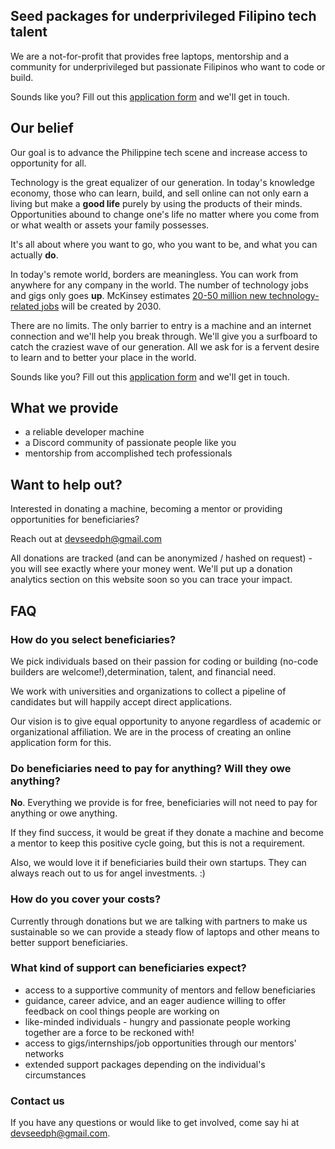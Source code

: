 ## Seed packages for underprivileged Filipino tech talent 

We are a not-for-profit that provides free laptops, mentorship and a community for underprivileged but passionate Filipinos who want to code or build. 

Sounds like you? Fill out this [application form](https://docs.google.com/forms/d/e/1FAIpQLSdYjFX2RiA2XcKwW0jZXEjOH5EYghQscqAkVjZzgQKviNiZwQ/viewform) and we'll get in touch. 

## Our belief

Our goal is to advance the Philippine tech scene and increase access to opportunity for all.

Technology is the great equalizer of our generation. In today's knowledge economy, those who can learn, build, and sell online can not only earn a living but make a **good life** purely by using the products of their minds. Opportunities abound to change one's life no matter where you come from or what wealth or assets your family possesses.

It's all about where you want to go, who you want to be, and what you can actually **do**. 

In today's remote world, borders are meaningless. You can work from anywhere for any company in the world. The number of technology jobs and gigs only goes **up**. McKinsey estimates [20-50 million new technology-related jobs](https://www.mckinsey.com/featured-insights/future-of-work/jobs-lost-jobs-gained-what-the-future-of-work-will-mean-for-jobs-skills-and-wages) will be created by 2030. 

There are no limits. The only barrier to entry is a machine and an internet connection and we'll help you break through. We'll give you a surfboard to catch the craziest wave of our generation. All we ask for is a fervent desire to learn and to better your place in the world.

Sounds like you? Fill out this [application form](https://docs.google.com/forms/d/e/1FAIpQLSdYjFX2RiA2XcKwW0jZXEjOH5EYghQscqAkVjZzgQKviNiZwQ/viewform) and we'll get in touch. 

## What we provide

* a reliable developer machine 
* a Discord community of passionate people like you
* mentorship from accomplished tech professionals

## Want to help out?

Interested in donating a machine, becoming a mentor or providing opportunities for beneficiaries? 

Reach out at [devseedph@gmail.com](mailto:devseedph@gmail.com)

All donations are tracked (and can be anonymized / hashed on request) - you will see exactly where your money went. We'll put up a donation analytics section on this website soon so you can trace your impact.

## FAQ

### How do you select beneficiaries?

We pick individuals based on their passion for coding or building (no-code builders are welcome!),determination, talent, and financial need.

We work with universities and organizations to collect a pipeline of candidates but will happily accept direct applications. 

Our vision is to give equal opportunity to anyone regardless of academic or organizational affiliation. We are in the process of creating an online application form for this. 

### Do beneficiaries need to pay for anything? Will they owe anything?

**No**. Everything we provide is for free, beneficiaries will not need to pay for anything or owe anything. 

If they find success, it would be great if they donate a machine and become a mentor to keep this positive cycle going, but this is not a requirement. 

Also, we would love it if beneficiaries build their own startups. They can always reach out to us for angel investments. :)

### How do you cover your costs?

Currently through donations but we are talking with partners to make us sustainable so we can provide a steady flow of laptops and other means to better support beneficiaries.

### What kind of support can beneficiaries expect?

* access to a supportive community of mentors and fellow beneficiaries 
* guidance, career advice, and an eager audience willing to offer feedback on cool things people are working on 
* like-minded individuals - hungry and passionate people working together are a force to be reckoned with!
* access to gigs/internships/job opportunities through our mentors' networks
* extended support packages depending on the individual's circumstances

### Contact us

If you have any questions or would like to get involved, come say hi at [devseedph@gmail.com](mailto:devseedph@gmail.com).